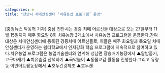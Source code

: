 ```yaml
---
categories: e
title: "천안시 치매안심센터 ‘치유농업 프로그램’ 운영"
---
```

[충청뉴스 박동혁 기자] 충남 천안시는 경증 치매 어르신을 대상으로 오는 27일부터 11월 15일까지 매주 화요일 8회 치유농장 2개소에서 치유농업 프로그램을 운영한다.참여 대상은 치매안심센터에 등록된 경증치매 어르신들로, 이들은 매주 화요일과 목요일 치매안심센터가 운영하는 쉼터학교에서 인지강화 학습 프로그램에 지속적으로 참여하고 있다.치유농업 프로그램은 농업기술센터와 연계해 성남면 장승배기농장에서 ▲알밤줍기, 고구마캐기 ▲치유숲길 산책하기 ▲국악놀이 ▲동물교감 활동을 진행한다.그리고 유량동 이안아트팜농장에서 ▲호두건강체조 ▲호두캔